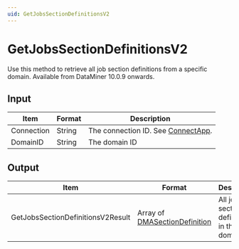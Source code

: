 ```yaml
---
uid: GetJobsSectionDefinitionsV2
---
```


# GetJobsSectionDefinitionsV2

Use this method to retrieve all job section definitions from a specific domain. Available from DataMiner 10.0.9 onwards.

## Input

| Item | Format | Description |
|--|--|--|
| Connection | String | The connection ID. See [ConnectApp](xref:ConnectApp). |
| DomainID | String | The domain ID |

## Output

| Item | Format | Description |
|--|--|--|
| GetJobsSectionDefinitionsV2Result | Array of [DMASectionDefinition](xref:DMASectionDefinition) | All job section definitions in the domain. |
